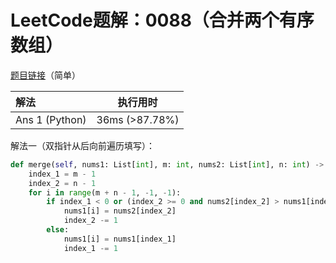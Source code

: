 # LeetCode题解：0088（合并两个有序数组）

[题目链接](https://leetcode-cn.com/problems/merge-sorted-array/)（简单）

| 解法           | 执行用时       |
| :------------- | -------------- |
| Ans 1 (Python) | 36ms (>87.78%) |

解法一（双指针从后向前遍历填写）：

```python
def merge(self, nums1: List[int], m: int, nums2: List[int], n: int) -> None:
    index_1 = m - 1
    index_2 = n - 1
    for i in range(m + n - 1, -1, -1):
        if index_1 < 0 or (index_2 >= 0 and nums2[index_2] > nums1[index_1]):
            nums1[i] = nums2[index_2]
            index_2 -= 1
        else:
            nums1[i] = nums1[index_1]
            index_1 -= 1
```